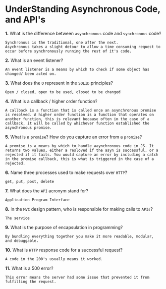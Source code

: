 # UnderStanding Asynchronous Code, and API's

**1.** What is the difference between `asynchronous` code and `synchronous` code?
<!-- enter you answer in the space below -->
```
Synchronous is the traditional, one after the next. 
Asychronous takes a slight detour to allow a time consuming request to occur before synchronously running the rest of it's code.
```
**2.** What is an event listener?
<!-- enter you answer in the space below -->
```
An event listener is a means by which to check if some object has changed/ been acted on.
```
**3.** What does the `O` represent in the `SOLID` principles?
<!-- enter you answer in the space below -->
```
Open / closed, open to be used, closed to be changed
```
**4.** What is a callback / higher order function?
<!-- enter you answer in the space below -->
```
A callback is a function that is called once an asynchronous promise is resolved. A higher order function is a function that operates on another function, this is relevant because often in the case of a callback, it will be called by whichever function established the asynchronous promise.
```
**5.** What is a `promise`? How do you capture an error from a `promise`?
<!-- enter you answer in the space below -->
```
A promise is a means by which to handle aaynchronous code in JS. It returns two values, either a resloved if the asyn is successful, or a rejected if it fails. You would capture an error by including a catch in the promise callback, this is what is triggered in the case of a rejected.
```
**6.** Name three processes used to make requests over `HTTP`?
<!-- enter you answer in the space below -->
```
get, put, post, delete
```
**7.** What does the `API` acronym stand for?
<!-- enter you answer in the space below -->
```
Application Program Interface
```
**8.** In the `MVC` design pattern, who is responsible for making calls to `APIs`?
<!-- enter you answer in the space below -->
```
The service
```
**9.** What is the purpose of encapsulation in programming?
<!-- enter you answer in the space below -->
```
By bundling everything together you make it more readable, modular, and debuggable.
```
**10.** What is `HTTP` response code for a successful request?
<!-- enter you answer in the space below -->
```
A code in the 200's usually means it worked.
```
**11.** What is a 500 error?
<!-- enter you answer in the space below -->
```
This error means the server had some issue that prevented it from fulfilling the request.
```